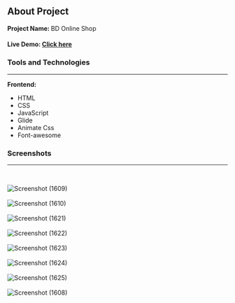 <h2>About Project</h2>

<b>Project Name: </b> BD Online Shop 

<h4>Live Demo: <a href="https://inspiring-mcnulty-36bc37.netlify.app/">Click here</a </h4> 



<h3>Tools and Technologies </h3>
<hr />

<b>Frontend: </b>
<ul>
  <li> HTML </li>
  <li> CSS </li>
  <li> JavaScript </li>
  <li> Glide </li>
  <li> Animate Css </li>
  <li> Font-awesome </li>
 
</ul>
 
<h3> Screenshots </h3>
<hr />
<br />
  
  
![Screenshot (1609)](https://user-images.githubusercontent.com/48715379/179356880-564b7337-7e2d-489c-9c03-63967723a930.png) <br /> <br />
![Screenshot (1610)](https://user-images.githubusercontent.com/48715379/179356883-b9892116-ba25-4194-83e2-e42d9a7a6e05.png) <br /> <br />
![Screenshot (1621)](https://user-images.githubusercontent.com/48715379/179356886-fbb52f96-a07d-4931-b031-94aa4b913196.png) <br /> <br />
![Screenshot (1622)](https://user-images.githubusercontent.com/48715379/179356900-e93d5b7b-39f9-477a-a303-f3f6e5ec1256.png) <br /> <br />
![Screenshot (1623)](https://user-images.githubusercontent.com/48715379/179356908-87783fe7-9f2b-432e-afb4-5533072a22da.png) <br /> <br />
![Screenshot (1624)](https://user-images.githubusercontent.com/48715379/179356915-2e0c9e80-f72d-498f-9618-091470792f63.png) <br /> <br />
![Screenshot (1625)](https://user-images.githubusercontent.com/48715379/179356922-0f8e84a7-d722-4fdc-a268-070941e52013.png) <br /> <br />
![Screenshot (1608)](https://user-images.githubusercontent.com/48715379/179356926-5c9ae4ca-ebac-432b-9e70-8613918c2076.png) <br /> <br />
